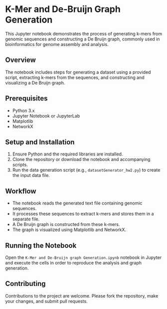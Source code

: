 
# K-Mer and De-Bruijn Graph Generation

This Jupyter notebook demonstrates the process of generating k-mers from genomic sequences and constructing a De Bruijn graph, commonly used in bioinformatics for genome assembly and analysis.

## Overview

The notebook includes steps for generating a dataset using a provided script, extracting k-mers from the sequences, and constructing and visualizing a De Bruijn graph.

## Prerequisites

- Python 3.x
- Jupyter Notebook or JupyterLab
- Matplotlib
- NetworkX

## Setup and Installation

1. Ensure Python and the required libraries are installed.
2. Clone the repository or download the notebook and accompanying scripts.
3. Run the data generation script (e.g., `datasetGenerator_hw2.py`) to create the input data file.

## Workflow

- The notebook reads the generated text file containing genomic sequences.
- It processes these sequences to extract k-mers and stores them in a separate file.
- A De Bruijn graph is constructed from these k-mers.
- The graph is visualized using Matplotlib and NetworkX.

## Running the Notebook

Open the `K-Mer and De-Bruijn graph Generation.ipynb` notebook in Jupyter and execute the cells in order to reproduce the analysis and graph generation.

## Contributing

Contributions to the project are welcome. Please fork the repository, make your changes, and submit pull requests.
